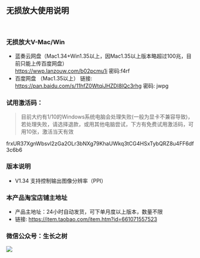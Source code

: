 
## 无损放大使用说明
<br>

### <green>无损放大V-Mac/Win


- 蓝奏云网盘（Mac1.34+Win1.35以上，因Mac1.35以上版本略超过100兆，目前只能上传百度网盘）     
https://wwp.lanzouw.com/b02pcmu1i 密码:f4rf
- 百度网盘 （Mac1.35以上）
链接: https://pan.baidu.com/s/11hfZ0WtqiJHZDI8lQc3rhg  密码: jwpg


### <green>试用激活码：
> <g>目前大约有1/10的Windows系统电脑会处理失败(一般为显卡不兼容导致)，若处理失败，请选择退款，或用其他电脑尝试，下方有免费试用激活码，可用10张，激活当天有效

<g>frxUR37XgnWbsvl2zGa2OLr3bNXg79KhaUWkq3tCG4HSxTybQRZ8u4FF6df3c6b6
### <green>版本说明
- V1.34 支持控制输出图像分辨率（PPI）




<!-- ### <green>关于邀请活动
#### 邀请简介
- 自1.25版本，邀请入口面向月度以上用户开放，升级到1.25版本后展示邀请码，受邀方激活时<月度以上>输入邀请方提供的邀请码，成功激活后双方均可获取一定使用时长奖励，邀请方奖励额达到目标值后，可向店家申请升级为<green>永久版本
#### 邀请规则
- 受邀方输入邀请码，成功激活后，双方均获取一定奖励<green><若奖励未到，可联系店家解决>
- 受邀方若申请退款，视为邀请失败，则邀请方此前所得奖励会撤销
- 年度订单用户累计奖励达到10个月<10天内受邀方未申请退款>，可申请升级为永久版本
- 月度/季度订单用户累计奖励达到12个月<10天内受邀方未申请退款>，可申请升级为永久版本
#### 邀请奖励
|激活奖励| 邀请方  | 受邀方 |
|:-------:| :-------: | :------: |
|月度激活| 0.5个月 |   0.5个月   |
|季度激活| 1个月 |   1个月   |
|年度激活| 3个月 |   2个月   |

#### 活动时间
- 本次活动为限时活动，暂定活动截止时间为<red>20220831</red>，截止时间到达后，将视情况决定是否延期
- 截止时间到达之前，达到升级永久版本条件的，将持续可使用永久版本

#### 永久版本说明
- 升级永久版本表示您接受上述规则 -->

### <green>本产品淘宝店铺主地址
- 产品主地址：24小时自动发货，可下单月度以上版本，数量不限
- 链接: https://item.taobao.com/item.htm?id=661071557523

### <green>微信公众号：生长之树
![](https://jasonmin.github.io/newsky/assets/qrcode_for.jpg)



<!-- ### <green>产品推荐
- 各大音乐vip下载音乐格式批量解码转mp3，便于长久保存，随处可播，支持ncm，qmc，kgm 等等      
链接: https://item.taobao.com/item.htm?id=675399145206 -->

<head>
    <link rel="stylesheet" type="text/css" href="../style/style.css">
</head>
